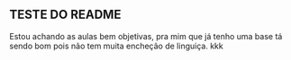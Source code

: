 ## TESTE DO README
Estou achando as aulas bem objetivas, pra mim que já tenho uma base tá sendo bom pois não tem muita encheção de linguiça. kkk